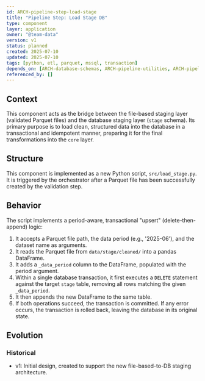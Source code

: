 ```yaml
---
id: ARCH-pipeline-step-load-stage
title: "Pipeline Step: Load Stage DB"
type: component
layer: application
owner: "@team-data"
version: v1
status: planned
created: 2025-07-10
updated: 2025-07-10
tags: [python, etl, parquet, mssql, transaction]
depends_on: [ARCH-database-schemas, ARCH-pipeline-utilities, ARCH-pipeline-step-validate]
referenced_by: []
---
```

## Context
This component acts as the bridge between the file-based staging layer (validated Parquet files) and the database staging layer (`stage` schema). Its primary purpose is to load clean, structured data into the database in a transactional and idempotent manner, preparing it for the final transformations into the `core` layer.

## Structure
This component is implemented as a new Python script, `src/load_stage.py`. It is triggered by the orchestrator after a Parquet file has been successfully created by the validation step.

## Behavior
The script implements a period-aware, transactional "upsert" (delete-then-append) logic:
1.  It accepts a Parquet file path, the data period (e.g., '2025-06'), and the dataset name as arguments.
2.  It reads the Parquet file from `data/stage/cleaned/` into a pandas DataFrame.
3.  It adds a `_data_period` column to the DataFrame, populated with the period argument.
4.  Within a single database transaction, it first executes a `DELETE` statement against the target `stage` table, removing all rows matching the given `_data_period`.
5.  It then appends the new DataFrame to the same table.
6.  If both operations succeed, the transaction is committed. If any error occurs, the transaction is rolled back, leaving the database in its original state.

## Evolution
### Historical
- v1: Initial design, created to support the new file-based-to-DB staging architecture. 